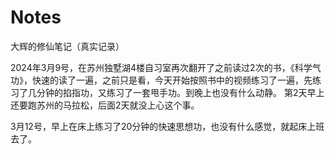 # Notes
大辉的修仙笔记（真实记录）

2024年3月9号，在苏州独墅湖4楼自习室再次翻开了之前读过2次的书，《科学气功》，快速的读了一遍，之前只是看，今天开始按照书中的视频练习了一遍，先练习了几分钟的掐指功，又练习了一套甩手功。到晚上也没有什么动静。
第2天早上还要跑苏州的马拉松，后面2天就没上心这个事。

3月12号，早上在床上练习了20分钟的快速思想功，也没有什么感觉，就起床上班去了。
